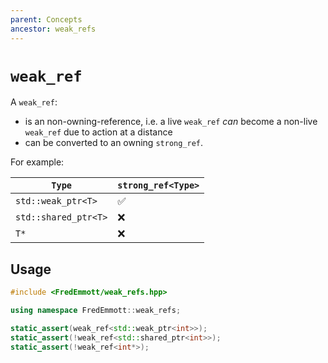 ```yaml
---
parent: Concepts
ancestor: weak_refs
---
```


# `weak_ref`

A `weak_ref`:

- is an non-owning-reference, i.e. a live `weak_ref` *can* become a non-live `weak_ref` due to action at a distance
- can be converted to an owning `strong_ref`.

For example:

| `Type`               | `strong_ref<Type>` |
|----------------------|--------------------|
| `std::weak_ptr<T>`   | ✅                  |
| `std::shared_ptr<T>` | ❌                  |
| `T*`                 | ❌                  |


## Usage

```c++
#include <FredEmmott/weak_refs.hpp>

using namespace FredEmmott::weak_refs;

static_assert(weak_ref<std::weak_ptr<int>>);
static_assert(!weak_ref<std::shared_ptr<int>>);
static_assert(!weak_ref<int*>);
```
